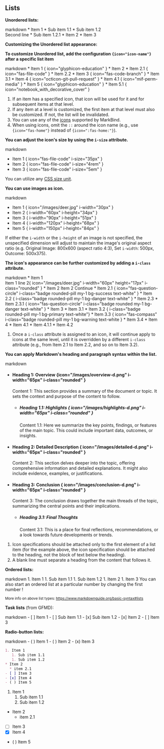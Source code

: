 ## Lists


****Unordered lists:****

<include src="codeAndOutput.md" boilerplate >
<variable name="highlightStyle">markdown</variable>
<variable name="code">
* Item 1
  * Sub item 1.1
  * Sub item 1.2<br>
    Second line
    * Sub item 1.2.1
* Item 2
* Item 3
</variable>
</include>

****Customizing the Unordered list appearance:****

**To customize Unordered list, add the configuration `{icon="icon-name"}` after a specific list item**

<include src="codeAndOutput.md" boilerplate >
<variable name="highlightStyle">markdown</variable>
<variable name="code">
* Item 1 { icon="glyphicon-education" }
* Item 2
  * Item 2.1 { icon="fas-file-code" }
  * Item 2.2
* Item 3 { icon="fas-code-branch" }
  * Item 3.1 
* Item 4 { icon="octicon-git-pull-request" }
  * Item 4.1 { icon="mif-perm-media" }
* Item 5 { icon="glyphicon-education" }
  * Item 5.1 { icon="notebook_with_decorative_cover" }
  </variable>
</include>

1. If an item has a specified icon, that icon will be used for it and for subsequent items at that level.
2. If any item at a level is customized, the first item at that level must also be customized. If not, the list will be invalidated.
3. You can use any of the [icons](../formattingContents.html#icons) supported by MarkBind.
4. When using icons, omit the `::` around the icon name (e.g., use `{icon="fas-home"}` instead of `{icon=":fas-home:"}`).

**You can adjust the icon's size by using the `i-size` attribute.**

<include src="codeAndOutput.md" boilerplate >
<variable name="highlightStyle">markdown</variable>
<variable name="code">

* Item 1 { icon="fas-file-code" i-size="35px" }
* Item 2 { icon="fas-file-code" i-size="4rem" }
* Item 3 { icon="fas-file-code" i-size="5em" }

</variable>
</include>

You can utilize any [CSS size unit](https://www.w3schools.com/cssref/css_units.php).

**You can use images as icon.**

<include src="codeAndOutput.md" boilerplate >
<variable name="highlightStyle">markdown</variable>
<variable name="code">

* Item 1 { icon="/images/deer.jpg" i-width="30px" }
* Item 2 { i-width="60px" i-height="34px" }
* Item 3 { i-width="90px" i-height="51px" }
* Item 4 { i-width="120px" i-height="68px" }
* Item 5 { i-width="150px" i-height="84px" }

</variable>
</include>

If either the `i-width` or the `i-height` of an image is not specified, the unspecified dimension will adjust to maintain the image's original aspect ratio (e.g. Original Image: 800x600 (aspect ratio 4:3), Set `i-width`: 500px, Outcome: 500x375).

**The icon's appearance can be further customized by adding a `i-class` attribute.**

<div id="main-example-markbind">

<include src="codeAndOutput.md" boilerplate >
<variable name="highlightStyle">markdown</variable>
<variable name="code">
* Item 1 <br>
  Item 1 line 2{ icon="/images/deer.jpg" i-width="60px" height="17px" i-class="rounded" }
* Item 2
  Item 2 Continue
  * Item 2.1 { icon="fas-question-circle" i-class="badge rounded-pill my-1 bg-success text-white" }
  * Item 2.2 { i-class="badge rounded-pill my-1 bg-danger text-white" }
  * Item 2.3 
    * Item 2.3.1 { icon="fas-question-circle" i-class="badge rounded my-1 bg-danger text-white" }
* Item 3
  * Item 3.1 
  * Item 3.2 { i-class="badge rounded-pill my-1 bg-primary text-white"}
  * Item 3.3 { icon="fas-compass" i-class="badge rounded-pill my-1 bg-warning text-white }
  * Item 3.4
* Item 4
  * Item 4.1
    * Item 4.1.1
  * Item 4.2 
</variable>
</include>

1. Once a `i-class` attribute is assigned to an icon, it will continue apply to icons at the same level, until it is overridden by a different `i-class` attribute (e.g., from Item 2.1 to Item 2.2, and so on to Item 3.2).

</div>


**You can apply Markdown's heading and paragraph syntax within the list.**

<include src="codeAndOutput.md" boilerplate >
<variable name="highlightStyle">markdown</variable>
<variable name="code">

* #### Heading 1: Overview {icon="/images/overview-d.png" i-width="65px" i-class="rounded" }
  
   Content 1: This section provides a summary of the document or topic. 
   It sets the context and purpose of the content to follow.

   * ##### Heading 1.1: Highlights { icon="/images/highlights-d.png" i-width="65px" i-class="rounded" }
  
      Content 1.1: Here we summarize the key points, findings, or features of the main topic. 
      This could include important data, outcomes, or insights.

* #### Heading 2: Detailed Description { icon="/images/detailed-d.png" i-width="65px" i-class="rounded" }
    
   Content 2: This section delves deeper into the topic, offering comprehensive information and detailed explanations.
   It might also include evidence, examples, or justifications.

* #### Heading 3: Conclusion { icon="/images/conclusion-d.png" i-width="65px" i-class="rounded" }
  
    Content 3: The conclusion draws together the main threads of the topic, 
    summarizing the central points and their implications.

   * ##### Heading 3.1: Final Thoughts
  
     Content 3.1: This is a place for final reflections, recommendations, or a look towards future developments or trends.

</variable>
</include>

1. Icon specifications should be attached only to the first element of a list item (for the example above, the icon specification should be attached to the heading, not the block of text below the heading).
2. A blank line must separate a heading from the content that follows it.

****Ordered lists:****

<include src="codeAndOutput.md" boilerplate >
<variable name="highlightStyle">markdown</variable>
<variable name="code">
1. Item 1
   1. Sub item 1.1
   1. Sub item 1.2
1. Item 2
1. Item 3
</variable>
</include>

<box type="tip" seamless>
You can also start an ordered list at a particular number by changing the
<popover>
first number
<template slot="content">
<div style="text-align: center; margin-bottom: 5px;">{{ icon_example }}</div>
<include src="codeAndOutputSeparate.md" boilerplate>
<variable name="highlightStyle">markdown</variable>
<variable name="code">
10. Item 1
   1. Sub item 1.1
   1. Sub item 1.2
1. Item 2
</variable>
<variable name="output">
10. Item 1
   1. Sub item 1.1
   1. Sub item 1.2
1. Item 2
{.ps-0 .ms-0}
</variable>
</include>
</template>
</popover>!
</box>

<small>More info on above list types: https://www.markdownguide.org/basic-syntax#lists</small>

****Task lists**** (from GFMD):

<div id="main-example-gfmd">
<include src="codeAndOutput.md" boilerplate >
<variable name="highlightStyle">markdown</variable>
<variable name="code">
- [ ] Item 1
   - [ ] Sub item 1.1
   - [x] Sub item 1.2
- [x] Item 2
- [ ] Item 3
</variable>
</include>
</div>


****Radio-button lists:****
<div id="main-example-markbind">
<include src="codeAndOutput.md" boilerplate >
<variable name="highlightStyle">markdown</variable>
<variable name="code">
- ( ) Item 1
- ( ) Item 2
- (x) Item 3
</variable>
</include>
</div>

<div id="short" class="d-none">

```markdown
1. Item 1
   1. Sub item 1.1
   1. Sub item 1.2
* Item 2
  * item 2.1
- [ ] Item 3
- [x] Item 4
- ( ) Item 5
```
</div>
<div id="examples" class="d-none">

1. Item 1
   1. Sub item 1.1
   1. Sub item 1.2
* Item 2
  * item 2.1
- [ ] Item 3
- [x] Item 4
- ( ) Item 5
</div>
